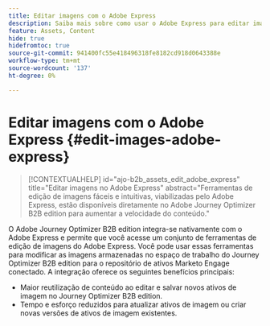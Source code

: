 ```yaml
---
title: Editar imagens com o Adobe Express
description: Saiba mais sobre como usar o Adobe Express para editar imagens no espaço de trabalho do Journey Optimizer B2B edition.
feature: Assets, Content
hide: true
hidefromtoc: true
source-git-commit: 941400fc55e418496318fe8182cd918d0643388e
workflow-type: tm+mt
source-wordcount: '137'
ht-degree: 0%

---
```


# Editar imagens com o Adobe Express {#edit-images-adobe-express}

>[!CONTEXTUALHELP]
>id="ajo-b2b_assets_edit_adobe_express"
>title="Editar imagens no Adobe Express"
>abstract="Ferramentas de edição de imagens fáceis e intuitivas, viabilizadas pelo Adobe Express, estão disponíveis diretamente no Adobe Journey Optimizer B2B edition para aumentar a velocidade do conteúdo."

O Adobe Journey Optimizer B2B edition integra-se nativamente com o Adobe Express e permite que você acesse um conjunto de ferramentas de edição de imagens do Adobe Express. Você pode usar essas ferramentas para modificar as imagens armazenadas no espaço de trabalho do Journey Optimizer B2B edition para o repositório de ativos Marketo Engage conectado. A integração oferece os seguintes benefícios principais:

* Maior reutilização de conteúdo ao editar e salvar novos ativos de imagem no Journey Optimizer B2B edition.
* Tempo e esforço reduzidos para atualizar ativos de imagem ou criar novas versões de ativos de imagem existentes.
